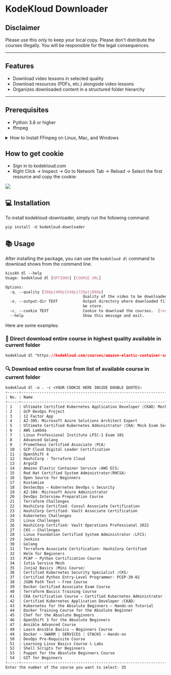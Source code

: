 # KodeKloud Downloader

## Disclaimer
Please use this only to keep your local copy. Please don't distribute the courses illegally. You will be responsible for the legal consequences. 

---

## Features

- Download video lessons in selected quality
- Download resources (PDFs, etc.) alongside video lessons
- Organizes downloaded content in a structured folder hierarchy

---

## Prerequisites

- Python 3.8 or higher
- ffmpeg

<details>
    <summary>How to Install FFmpeg on Linux, Mac, and Windows</summary>

# How to Install FFmpeg on Linux, Mac, and Windows

FFmpeg is a powerful and flexible multimedia processing tool that can handle a wide range of tasks, such as video and audio conversion, streaming, and recording. In this guide, we will show you how to install FFmpeg on Linux, Mac, and Windows operating systems.

## Linux

### Ubuntu and Debian-based distributions

1.  Update the package lists for upgrades and new package installations.

`sudo apt update`

1.  Install FFmpeg using the following command:

`sudo apt install ffmpeg`

### Fedora

1.  Install FFmpeg using the following command:

`sudo dnf install ffmpeg`

### Arch Linux and Manjaro

1.  Install FFmpeg using the following command:

`sudo pacman -S ffmpeg`

## Mac

### Using Homebrew

If you don't have Homebrew installed, you can install it by following the instructions on the [official Homebrew website](https://brew.sh/).

Update Homebrew to ensure you have the latest package information:

`brew update`

1.  Install FFmpeg using the following command:

`brew install ffmpeg`

### Using MacPorts

If you don't have MacPorts installed, you can install it by following the instructions on the [official MacPorts website](https://www.macports.org/install.php).

Update MacPorts to ensure you have the latest package information:

`sudo port selfupdate`

1.  Install FFmpeg using the following command:

`sudo port install ffmpeg`

## Windows

### Using Chocolatey

If you don't have Chocolatey installed, you can install it by following the instructions on the [official Chocolatey website](https://chocolatey.org/install).

Open an elevated Command Prompt (run as Administrator) and install FFmpeg using the following command:

`choco install ffmpeg`

### Using Scoop

If you don't have Scoop installed, you can install it by following the instructions on the [official Scoop website](https://scoop.sh/).

Open a PowerShell terminal and install FFmpeg using the following command:

`scoop install ffmpeg`

After following these steps, FFmpeg should be installed on your system. You can check the installation by running the following command in your terminal or command prompt:

`ffmpeg -version`

This will display the FFmpeg version and build information, confirming that the installation was successful.

</details>



## How to get cookie
- Sign in to kodekloud.com
- Right Click -> Inspect -> Go to Network Tab -> Reload -> Select the first resource and copy the cookie:

![](https://i.imgur.com/MwkR9u6.png)

## 💻 Installation

To install kodekloud-downloader, simply run the following command:

```css
pip install -U kodekloud-downloader
```

## 📚 Usage

After installing the package, you can use the `kodekloud dl` command to download shows from the command line.

```css
kisskh dl --help
Usage: kodekloud dl [OPTIONS] [COURSE_URL]

Options:
  -q, --quality [360p|480p|540p|720p|1080p]
                                  Quality of the video to be downloaded.
  -o, --output-dir TEXT           Output directory where downloaded files will
                                  be store.
  -c, --cookie TEXT               Cookie to download the courses.  [required]
  --help                          Show this message and exit.
```

Here are some examples:

### 🔗 Direct download entire course in highest quality available in current folder

```css
kodekloud dl "https://kodekloud.com/courses/amazon-elastic-container-service-aws-ecs/" -o . -c <YOUR COOKIE HERE INSIDE DOUBLE QUOTES>
```

### 🔍 Download entire course from list of available course in current folder

```css
kodekloud dl -o . -c <YOUR COOKIE HERE INSIDE DOUBLE QUOTES>
+-----+-----------------------------------------------------------------------------+---------+------------------------------------------------------------+
| No. | Name                                                                        | Type    | Categories                                                 |
+-----+-----------------------------------------------------------------------------+---------+------------------------------------------------------------+
| 1   | Ultimate Certified Kubernetes Application Developer (CKAD) Mock Exam Series | Premium | Challenges, Containers, Kubernetes                         |
| 2   | GCP DevOps Project                                                          | Premium | Cloud, GCP                                                 |
| 3   | 12 Factor App                                                               | Premium | Productivity                                               |
| 4   | AZ-305: Microsoft Azure Solutions Architect Expert                          | Premium | Certification, Cloud, Devops                               |
| 5   | Ultimate Certified Kubernetes Administrator (CKA) Mock Exam Series          | Free    | Container Orchestration, Kubernetes, Devops, Certification |
| 6   | AWS Lambda                                                                  | Premium | AWS, Cloud                                                 |
| 7   | Linux Professional Institute LPIC-1 Exam 101                                | Premium | Certification, Linux                                       |
| 8   | Advanced Golang                                                             | Premium | Programming                                                |
| 9   | Prometheus Certified Associate (PCA)                                        | Premium | Certification, Kubernetes, Monitoring                      |
| 10  | GCP Cloud Digital Leader Certification                                      | Premium | Cloud, GCP, Certification                                  |
| 11  | OpenShift 4                                                                 | Premium | Container Orchestration, Devops, Red Hat                   |
| 12  | HashiCorp : Terraform Cloud                                                 | Premium | Cloud, Devops, HashiCorp                                   |
| 13  | ArgoCD                                                                      | Premium | CI/CD, Devops, Kubernetes                                  |
| 14  | Amazon Elastic Container Service (AWS ECS)                                  | Free    | AWS, Devops                                                |
| 15  | Red Hat Certified System Administrator(RHCSA)                               | Premium | Devops, Linux, Red Hat, Certification                      |
| 16  | Open Source for Beginners                                                   | Premium | Productivity                                               |
| 17  | Kustomize                                                                   | Premium | Devops, Kubernetes                                         |
| 18  | DevSecOps – Kubernetes DevOps & Security                                    | Premium | Devops, DevSecOps, Kubernetes                              |
| 19  | AZ-104: Microsoft Azure Administrator                                       | Premium | Cloud, Devops, Certification                               |
| 20  | DevOps Interview Preparation Course                                         | Premium | Devops                                                     |
| 21  | Terraform Challenges                                                        | Free    | Challenges, Devops, IAC                                    |
| 22  | HashiCorp Certified: Consul Associate Certification                         | Premium | Devops, HashiCorp                                          |
| 23  | HashiCorp Certified: Vault Associate Certification                          | Premium | Devops, HashiCorp                                          |
| 24  | Kubernetes Challenges                                                       | Free    | Challenges, Devops                                         |
| 25  | Linux Challenges                                                            | Free    | Challenges, Devops, Linux                                  |
| 26  | HashiCorp Certified: Vault Operations Professional 2022                     | Premium | Container Orchestration, Containers, Devops, HashiCorp     |
| 27  | CKS – Challenges                                                            | Free    | Challenges, Container Orchestration, Containers, Devops    |
| 28  | Linux Foundation Certified System Administrator (LFCS)                      | Premium | Devops, Linux, Certification                               |
| 29  | Jenkins                                                                     | Premium | Automation, CI/CD, Devops                                  |
| 30  | Golang                                                                      | Premium | Devops, Programming                                        |
| 31  | Terraform Associate Certification: HashiCorp Certified                      | Premium | Container Orchestration, Devops, IAC, Certification        |
| 32  | Helm for Beginners                                                          | Premium | Container Orchestration, Containers, Devops                |
| 33  | PCAP – Python Certification Course                                          | Premium | Devops, Programming, Python, Certification                 |
| 34  | Istio Service Mesh                                                          | Premium | Devops                                                     |
| 35  | Jinja2 Basics (Mini Course)                                                 | Free    | Devops                                                     |
| 36  | Certified Kubernetes Security Specialist (CKS)                              | Premium | Container Orchestration, Kubernetes, Devops, Certification |
| 37  | Certified Python Entry-Level Programmer: PCEP-30-02                         | Premium | Devops, Programming, Python, Certification                 |
| 38  | JSON Path Test – Free Course                                                | Free    | Devops                                                     |
| 39  | Docker Certified Associate Exam Course                                      | Premium | Containers, Devops, Certification                          |
| 40  | Terraform Basics Training Course                                            | Premium | Automation, Devops, IAC                                    |
| 41  | CKA Certification Course – Certified Kubernetes Administrator               | Premium | Container Orchestration, Containers, Devops                |
| 42  | Certified Kubernetes Application Developer (CKAD)                           | Premium | Container Orchestration, Kubernetes, Devops, Certification |
| 43  | Kubernetes for the Absolute Beginners – Hands-on Tutorial                   | Premium | Container Orchestration, Containers, Kubernetes, Devops    |
| 44  | Docker Training Course for the Absolute Beginner                            | Premium | Containers, Devops                                         |
| 45  | Chef for the Absolute Beginners                                             | Premium | Automation, Devops                                         |
| 46  | OpenShift 3 for the Absolute Beginners                                      | Premium | Container Orchestration, Containers, Devops                |
| 47  | Ansible Advanced Course                                                     | Premium | Automation, Devops, IAC                                    |
| 48  | Learn Ansible Basics – Beginners Course                                     | Premium | Automation, Devops, IAC                                    |
| 49  | Docker – SWARM | SERVICES | STACKS – Hands-on                               | Premium | Containers, Devops                                         |
| 50  | DevOps Pre-Requisite Course                                                 | Premium | Automation, Devops, IAC                                    |
| 51  | Learning Linux Basics Course & Labs                                         | Premium | Devops, Linux                                              |
| 52  | Shell Scripts for Beginners                                                 | Premium | Devops                                                     |
| 53  | Puppet for the Absolute Beginners Course                                    | Premium | Automation, Devops, IAC                                    |
| 54  | GIT for Beginners                                                           | Premium | Devops, Programming                                        |
+-----+-----------------------------------------------------------------------------+---------+------------------------------------------------------------+
Enter the number of the course you want to select: 35
```